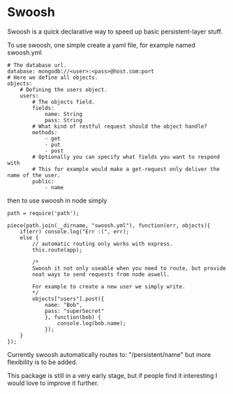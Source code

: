 # Swoosh #

Swoosh is a quick declarative way to speed up basic persistent-layer stuff.

To use swoosh, one simple create a yaml file, for example named swoosh.yml
```
# The database url.
database: mongodb://<user>:<pass>@host.com:port
# Here we define all objects.
objects:
	# Defining the users object.
    users:
    	# The objects field.
        fields:
            name: String
            pass: String
        # What kind of restful request should the object handle?
        methods:
            - get
            - put
            - post
        # Optionally you can specify what fields you want to respond with
        # This for example would make a get-request only deliver the name of the user.
        public:
        	- name
```

then to use swoosh in node simply
```
path = require('path');

piece(path.join(__dirname, "swoosh.yml"), function(err, objects){
	if(err) console.log("Err :(", err);
	else {
		// automatic routing only works with express.
		this.route(app);

		/*
		Swoosh it not only useable when you need to route, but provide
		neat ways to send requests from node aswell.

		For example to create a new user we simply write.
		*/
		objects["users"].post({
			name: "Bob",
			pass: "superSecret"
			}, function(bob) {
				console.log(bob.name);
			});
	}
});
```

Currently swoosh automatically routes to: "/persistent/name" but more flexibility is to be added.

This package is still in a very early stage, but if people find it interesting I would love to improve it further.
